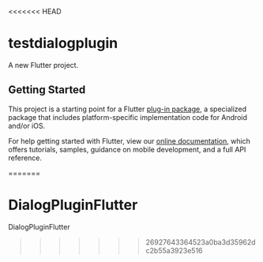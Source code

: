 <<<<<<< HEAD
# testdialogplugin

A new Flutter project.

## Getting Started

This project is a starting point for a Flutter
[plug-in package](https://flutter.dev/developing-packages/),
a specialized package that includes platform-specific implementation code for
Android and/or iOS.

For help getting started with Flutter, view our
[online documentation](https://flutter.dev/docs), which offers tutorials,
samples, guidance on mobile development, and a full API reference.

=======
# DialogPluginFlutter
DialogPluginFlutter
>>>>>>> 26927643364523a0ba3d35962dc2b55a3923e516
